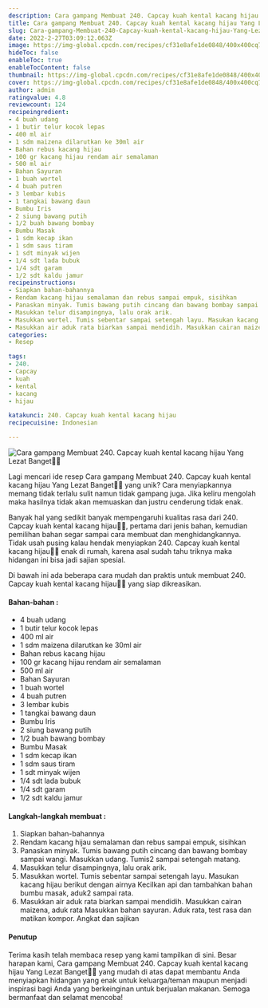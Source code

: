 ```yaml
---
description: Cara gampang Membuat 240. Capcay kuah kental kacang hijau Yang Lezat Banget"
title: Cara gampang Membuat 240. Capcay kuah kental kacang hijau Yang Lezat Banget
slug: Cara-gampang-Membuat-240-Capcay-kuah-kental-kacang-hijau-Yang-Lezat-Banget
date: 2022-2-27T03:09:12.063Z
image: https://img-global.cpcdn.com/recipes/cf31e8afe1de0848/400x400cq70/photo.jpg
hideToc: false
enableToc: true
enableTocContent: false
thumbnail: https://img-global.cpcdn.com/recipes/cf31e8afe1de0848/400x400cq70/photo.jpg
cover: https://img-global.cpcdn.com/recipes/cf31e8afe1de0848/400x400cq70/photo.jpg
author: admin
ratingvalue: 4.8
reviewcount: 124
recipeingredient:
- 4 buah udang
- 1 butir telur kocok lepas
- 400 ml air
- 1 sdm maizena dilarutkan ke 30ml air
- Bahan rebus kacang hijau
- 100 gr kacang hijau rendam air semalaman
- 500 ml air
- Bahan Sayuran
- 1 buah wortel
- 4 buah putren
- 3 lembar kubis
- 1 tangkai bawang daun
- Bumbu Iris
- 2 siung bawang putih
- 1/2 buah bawang bombay
- Bumbu Masak
- 1 sdm kecap ikan
- 1 sdm saus tiram
- 1 sdt minyak wijen
- 1/4 sdt lada bubuk
- 1/4 sdt garam
- 1/2 sdt kaldu jamur
recipeinstructions:
- Siapkan bahan-bahannya
- Rendam kacang hijau semalaman dan rebus sampai empuk, sisihkan
- Panaskan minyak. Tumis bawang putih cincang dan bawang bombay sampai wangi. Masukkan udang. Tumis2 sampai setengah matang.
- Masukkan telur disampingnya, lalu orak arik.
- Masukkan wortel. Tumis sebentar sampai setengah layu. Masukan kacang hijau berikut dengan airnya Kecilkan api dan tambahkan bahan bumbu masak, aduk2 sampai rata.
- Masukkan air aduk rata biarkan sampai mendidih. Masukkan cairan maizena, aduk rata Masukkan bahan sayuran. Aduk rata, test rasa dan matikan kompor. Angkat dan sajikan
categories:
- Resep

tags:
- 240.
- Capcay
- kuah
- kental
- kacang
- hijau

katakunci: 240. Capcay kuah kental kacang hijau
recipecuisine: Indonesian

---
```


![Cara gampang Membuat 240. Capcay kuah kental kacang hijau Yang Lezat Banget👩‍🍳](https://img-global.cpcdn.com/recipes/cf31e8afe1de0848/400x400cq70/photo.jpg)

Lagi mencari ide resep Cara gampang Membuat 240. Capcay kuah kental kacang hijau Yang Lezat Banget👩‍🍳 yang unik? Cara menyiapkannya memang tidak terlalu sulit namun tidak gampang juga. Jika keliru mengolah maka hasilnya tidak akan memuaskan dan justru cenderung tidak enak.

Banyak hal yang sedikit banyak mempengaruhi kualitas rasa dari 240. Capcay kuah kental kacang hijau👩‍🍳, pertama dari jenis bahan, kemudian pemilihan bahan segar sampai cara membuat dan menghidangkannya. Tidak usah pusing kalau hendak menyiapkan 240. Capcay kuah kental kacang hijau👩‍🍳 enak di rumah, karena asal sudah tahu triknya maka hidangan ini bisa jadi sajian spesial.

Di bawah ini ada beberapa cara mudah dan praktis untuk membuat 240. Capcay kuah kental kacang hijau👩‍🍳 yang siap dikreasikan.

<!--inarticleads1-->

#### Bahan-bahan :

- 4 buah udang
- 1 butir telur kocok lepas
- 400 ml air
- 1 sdm maizena dilarutkan ke 30ml air
- Bahan rebus kacang hijau
- 100 gr kacang hijau rendam air semalaman
- 500 ml air
- Bahan Sayuran
- 1 buah wortel
- 4 buah putren
- 3 lembar kubis
- 1 tangkai bawang daun
- Bumbu Iris
- 2 siung bawang putih
- 1/2 buah bawang bombay
- Bumbu Masak
- 1 sdm kecap ikan
- 1 sdm saus tiram
- 1 sdt minyak wijen
- 1/4 sdt lada bubuk
- 1/4 sdt garam
- 1/2 sdt kaldu jamur

<!--inarticleads2-->

#### Langkah-langkah membuat :

1. Siapkan bahan-bahannya
1. Rendam kacang hijau semalaman dan rebus sampai empuk, sisihkan
1. Panaskan minyak. Tumis bawang putih cincang dan bawang bombay sampai wangi. Masukkan udang. Tumis2 sampai setengah matang.
1. Masukkan telur disampingnya, lalu orak arik.
1. Masukkan wortel. Tumis sebentar sampai setengah layu. Masukan kacang hijau berikut dengan airnya Kecilkan api dan tambahkan bahan bumbu masak, aduk2 sampai rata.
1. Masukkan air aduk rata biarkan sampai mendidih. Masukkan cairan maizena, aduk rata Masukkan bahan sayuran. Aduk rata, test rasa dan matikan kompor. Angkat dan sajikan

#### Penutup

Terima kasih telah membaca resep yang kami tampilkan di sini. Besar harapan kami, Cara gampang Membuat 240. Capcay kuah kental kacang hijau Yang Lezat Banget👩‍🍳 yang mudah di atas dapat membantu Anda menyiapkan hidangan yang enak untuk keluarga/teman maupun menjadi inspirasi bagi Anda yang berkeinginan untuk berjualan makanan. Semoga bermanfaat dan selamat mencoba!